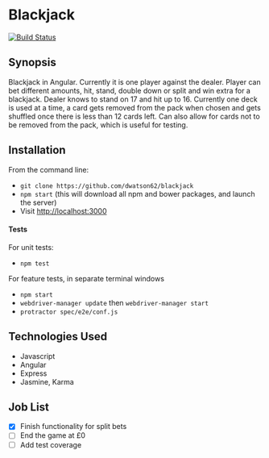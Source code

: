 Blackjack
=======================

[![Build Status](https://travis-ci.org/dwatson62/blackjack.svg?branch=master)](https://travis-ci.org/dwatson62/blackjack)

## Synopsis

Blackjack in Angular. Currently it is one player against the dealer. Player can bet different amounts, hit, stand, double down or split and win extra for a blackjack. Dealer knows to stand on 17 and hit up to 16. Currently one deck is used at a time, a card gets removed from the pack when chosen and gets shuffled once there is less than 12 cards left. Can also allow for cards not to be removed from the pack, which is useful for testing.

## Installation

From the command line:

- ``` git clone https://github.com/dwatson62/blackjack ```
- ``` npm start ``` (this will download all npm and bower packages, and launch the server)
- Visit [http://localhost:3000](http://localhost:3000)

#### Tests

For unit tests:

- ``` npm test ```

For feature tests, in separate terminal windows

- ``` npm start ```
- ``` webdriver-manager update ``` then ``` webdriver-manager start ```
- ``` protractor spec/e2e/conf.js ```

## Technologies Used

- Javascript
- Angular
- Express
- Jasmine, Karma

## Job List

- [x] Finish functionality for split bets
- [ ] End the game at £0
- [ ] Add test coverage
